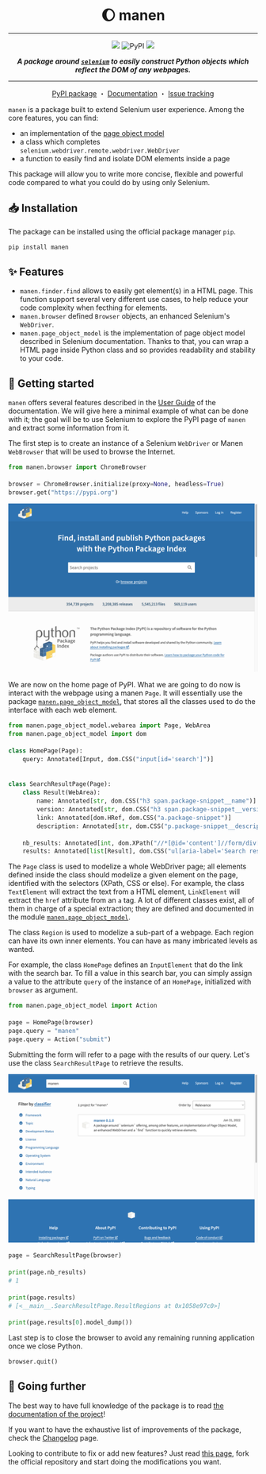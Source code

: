 <p align="center">
  <h1 align="center"> 🌔  manen</h1>
</p>

---

<p align="center">
  <img src="https://img.shields.io/badge/python-%3E=3.6-informational?style=for-the-badge&logo=python">
  <img alt="PyPI" src="https://img.shields.io/pypi/v/manen?logo=pypi&style=for-the-badge">
  <img src="https://img.shields.io/badge/status-in%20development-yellow?style=for-the-badge">
</p>

<p align="center">
  <i><b>A package around <a href="https://pypi.org/project/selenium/"><code>selenium</code></a> to easily construct Python objects which reflect the DOM of any webpages.</b></i>
</p>

---

<p align="center">
  <a href="https://pypi.org/project/manen">PyPI package</a>
  ・
  <a href="https://kodaho.github.io/manen/">Documentation</a>
  ・
  <a href="https://github.com/kodaho/manen/issues">Issue tracking</a>
</p>

`manen` is a package built to extend Selenium user experience.
Among the core features, you can find:

- an implementation of the [page object model](https://www.selenium.dev/documentation/en/guidelines_and_recommendations/page_object_models/)
- a class which completes `selenium.webdriver.remote.webdriver.WebDriver`
- a function to easily find and isolate DOM elements inside a page

This package will allow you to write more concise, flexible and powerful code compared to
what you could do by using only Selenium.

## 📥 Installation

The package can be installed using the official package manager `pip`.

```bash
pip install manen
```

## ✨ Features

- `manen.finder.find` allows to easily get element(s) in a HTML page. This function support
  several very different use cases, to help reduce your code complexity when fecthing for
  elements.
- `manen.browser` defined `Browser` objects, an enhanced Selenium's `WebDriver`.
- `manen.page_object_model` is the implementation of page object model described in Selenium
  documentation. Thanks to that, you can wrap a HTML page inside Python class and so provides
  readability and stability to your code.

## 🚀 Getting started

`manen` offers several features described in the [User Guide](https://kodaho.github.io/manen/user_guide.html)
of the documentation. We will give here a minimal example of what can be done with it; the goal will be to use
Selenium to explore the PyPI page of `manen` and extract some information from it.

The first step is to create an instance of a Selenium `WebDriver` or Manen `WebBrowser` that will be
used to browse the Internet.

```python
from manen.browser import ChromeBrowser

browser = ChromeBrowser.initialize(proxy=None, headless=True)
browser.get("https://pypi.org")
```

![PyPI home page](./docs/assets/screenshot_pypi_home.png)

We are now on the home page of PyPI. What we are going to do now is interact with the webpage
using a manen `Page`. It will essentially use the package
[`manen.page_object_model`](https://kodaho.github.io/manen/manen/manen.page_object_model.html), that
stores all the classes used to do the interface with each web element.

```python
from manen.page_object_model.webarea import Page, WebArea
from manen.page_object_model import dom

class HomePage(Page):
    query: Annotated[Input, dom.CSS("input[id='search']")]


class SearchResultPage(Page):
    class Result(WebArea):
        name: Annotated[str, dom.CSS("h3 span.package-snippet__name")]
        version: Annotated[str, dom.CSS("h3 span.package-snippet__version")]
        link: Annotated[dom.HRef, dom.CSS("a.package-snippet")]
        description: Annotated[str, dom.CSS("p.package-snippet__description")]

    nb_results: Annotated[int, dom.XPath("//*[@id='content']//form/div[1]/div[1]/p/strong")]
    results: Annotated[list[Result], dom.CSS("ul[aria-label='Search results'] li")]
```

The `Page` class is used to modelize a whole WebDriver page; all elements defined inside the class
should modelize a given element on the page, identified with the selectors (XPath, CSS or else).
For example, the class `TextElement` will extract the text from a HTML element, `LinkElement` will
extract the `href` attribute from an `a` tag. A lot of different classes exist, all of them in charge
of a special extraction; they are defined and documented in the module
[`manen.page_object_model`](https://kodaho.github.io/manen/manen/manen.page_object_model.html).

The class `Region` is used to modelize a sub-part of a webpage. Each region can have its own inner
elements. You can have as many imbricated levels as wanted.

For example, the class `HomePage` defines an `InputElement` that do the link with the search bar.
To fill a value in this search bar, you can simply assign a value to the attribute `query` of
the instance of an `HomePage`, initialized with `browser` as argument.

```python
from manen.page_object_model import Action

page = HomePage(browser)
page.query = "manen"
page.query = Action("submit")
```

Submitting the form will refer to a page with the results of our query. Let's use the class
`SearchResultPage` to retrieve the results.

![PyPI home page](./docs/assets/screenshot_pypi_search_results.png)

```python
page = SearchResultPage(browser)

print(page.nb_results)
# 1

print(page.results)
# [<__main__.SearchResultPage.ResultRegions at 0x1058e97c0>]

print(page.results[0].model_dump())
```

Last step is to close the browser to avoid any remaining running application once we close Python.

```python
browser.quit()
```

## 🦾 Going further

The best way to have full knowledge of the package is to read
[the documentation of the project](https://kodaho.github.io/manen/)!

If you want to have the exhaustive list of improvements of the package, check the
[Changelog](https://kodaho.github.io/manen/changelog.html) page.

Looking to contribute to fix or add new features? Just read
[this page](https://kodaho.github.io/manen/contributing.html),
fork the official repository and start doing the modifications you want.
